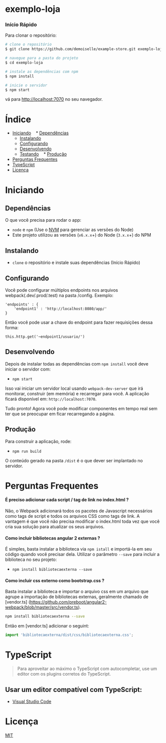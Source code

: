 # exemplo-loja

### Início Rápido

Para clonar o repositório:
```bash
# clone o repositório
$ git clone https://github.com/demoiselle/example-store.git exemplo-loja

# navegue para a pasta do projeto
$ cd exemplo-loja

# instale as dependências com npm
$ npm install

# inicie o servidor
$ npm start
```
vá para [http://localhost:7070](http://localhost:7070) no seu navegador.

# Índice

* [Iniciando](#iniciando)
    * [Dependências](#dependencias)
    * [Instalando](#instalando)
    * [Configurando](#configurando)
    * [Desenvolvendo](#desenvolvendo)
    * [Testando](#testando)
    * [Produção](#producao)
* [Perguntas Frequentes](#faq)
* [TypeScript](#typescript)
* [Licença](#licenca)

# Iniciando

## Dependências

O que você precisa para rodar o app:
* `node` e `npm` (Use o [NVM](https://github.com/creationix/nvm) para gerenciar as versões do Node)
* Este projeto utilizou as versões (`v6.x.x`+) do Node (`3.x.x`+) do NPM

## Instalando

* `clone` o repositório e instale suas dependências (Início Rápido)

## Configurando

Você pode configurar múltiplos endpoints nos arquivos webpack(.dev/.prod/.test) na pasta /config.
Exemplo:
```
'endpoints' : {
    'endpoint1' : 'http://localhost:8080/app/'
}
```

Então você pode usar a chave do endpoint para fazer requisições dessa forma:
```
this.http.get('~endpoint1/usuario/')
```

## Desenvolvendo

Depois de instalar todas as dependências com `npm install` você deve iniciar o servidor com:

* `npm start`

Isso vai iniciar um servidor local usando `webpack-dev-server` que irá monitorar, construir (em memória) e recarregar para você. A aplicação ficará disponível em: `http://localhost:7070`.

Tudo pronto! Agora você pode modificar componentes em tempo real sem ter que se preocupar em ficar recarregando a página.

## Produção

Para construir a aplicação, rode:

* `npm run build`

O conteúdo gerado na pasta `/dist` é o que dever ser implantado no servidor.

# Perguntas Frequentes

#### É preciso adicionar cada script / tag de link no index.html ?

Não, o Webpack adicionará todos os pacotes de Javascript necessários como tags de script e todos os arquivos CSS como tags de link. A vantagem é que você não precisa modificar o index.html toda vez que você cria sua solução para atualizar os seus arquivos.

#### Como incluir bibliotecas angular 2 externas ?

É simples, basta instalar a biblioteca via `npm istall` e importá-la em seu código quando você precisar dela. Utilizar o parâmetro `--save` para incluir a biblioteca no seu projeto:

* `npm install bibliotecaexterna --save`

#### Como incluir css externo como bootstrap.css ?

Basta instalar a biblioteca e importar o arquivo css em um arquivo que agrupe a importação de bibliotecas externas, geralmente chamado de [vendor.ts] (https://github.com/preboot/angular2-webpack/blob/master/src/vendor.ts).

```sh
npm install bibliotecaexterna --save
```

Então em [vendor.ts] adicionar o seguint:

```ts
import 'bibliotecaexterna/dist/css/bibliotecaexterna.css';
```

# TypeScript

> Para aproveitar ao máximo o TypeScript com autocompletar, use um editor com os plugins corretos do TypeScript.

## Usar um editor compatível com TypeScript:

* [Visual Studio Code](https://code.visualstudio.com/)

# Licença

[MIT](/LICENSE)
